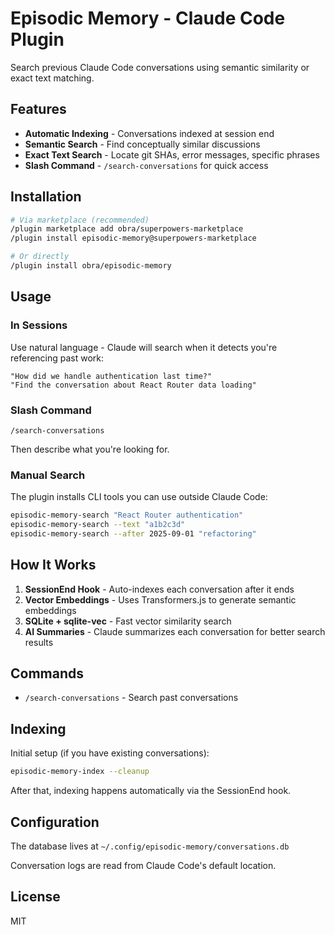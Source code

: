 # Episodic Memory - Claude Code Plugin

Search previous Claude Code conversations using semantic similarity or exact text matching.

## Features

- **Automatic Indexing** - Conversations indexed at session end
- **Semantic Search** - Find conceptually similar discussions
- **Exact Text Search** - Locate git SHAs, error messages, specific phrases
- **Slash Command** - `/search-conversations` for quick access

## Installation

```bash
# Via marketplace (recommended)
/plugin marketplace add obra/superpowers-marketplace
/plugin install episodic-memory@superpowers-marketplace

# Or directly
/plugin install obra/episodic-memory
```

## Usage

### In Sessions

Use natural language - Claude will search when it detects you're referencing past work:

```
"How did we handle authentication last time?"
"Find the conversation about React Router data loading"
```

### Slash Command

```
/search-conversations
```

Then describe what you're looking for.

### Manual Search

The plugin installs CLI tools you can use outside Claude Code:

```bash
episodic-memory-search "React Router authentication"
episodic-memory-search --text "a1b2c3d"
episodic-memory-search --after 2025-09-01 "refactoring"
```

## How It Works

1. **SessionEnd Hook** - Auto-indexes each conversation after it ends
2. **Vector Embeddings** - Uses Transformers.js to generate semantic embeddings
3. **SQLite + sqlite-vec** - Fast vector similarity search
4. **AI Summaries** - Claude summarizes each conversation for better search results

## Commands

- `/search-conversations` - Search past conversations

## Indexing

Initial setup (if you have existing conversations):

```bash
episodic-memory-index --cleanup
```

After that, indexing happens automatically via the SessionEnd hook.

## Configuration

The database lives at `~/.config/episodic-memory/conversations.db`

Conversation logs are read from Claude Code's default location.

## License

MIT
